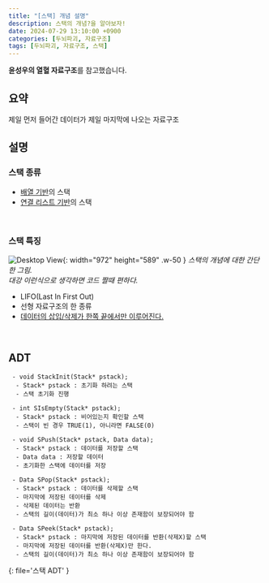 ```yaml
---
title: "[스택] 개념 설명"
description: 스택의 개념?을 알아보자!
date: 2024-07-29 13:10:00 +0900
categories: [두뇌파괴, 자료구조]
tags: [두뇌파괴, 자료구조, 스택]
---
```


**윤성우의 열혈 자료구조**를 참고했습니다.

## 요약
제일 먼저 들어간 데이터가 제일 마지막에 나오는 자료구조
<br>


## 설명

### 스택 종류
 - <ins>배열 기반</ins>의 스택
 - <ins>연결 리스트 기반</ins>의 스택
<br>

### 스택 특징
![Desktop View](https://lh3.googleusercontent.com/pw/AP1GczNAiDbxFtHl6GADGjIQ7-tEJ_lwBsmv0a-hId4MN6SBifcw9WugVnAEJC3s6dXza5oYFqeWzxcOD-zImb2ZGT69uH-Gb2dU2UBWKRCZ8UxOk1Evqvc=w2400){: width="972" height="589" .w-50 }
_스택의 개념에 대한 간단한 그림.<br>대강 이런식으로 생각하면 코드 짤때 편하다._

- LIFO(Last In First Out)
- 선형 자료구조의 한 종류
- <ins>데이터의 삽입/삭제가 한쪽 끝에서만 이루어진다.</ins>
 <br>


## ADT
```
 - void StackInit(Stack* pstack);
  - Stack* pstack : 초기화 하려는 스택
  - 스택 초기화 진행

 - int SIsEmpty(Stack* pstack);
  - Stack* pstack : 비어있는지 확인할 스택
  - 스택이 빈 경우 TRUE(1), 아니라면 FALSE(0)

 - void SPush(Stack* pstack, Data data);
  - Stack* pstack : 데이터를 저장할 스택
  - Data data : 저장할 데이터
  - 초기화한 스택에 데이터를 저장

 - Data SPop(Stack* pstack);
  - Stack* pstack : 데이터를 삭제할 스택
  - 마지막에 저장된 데이터를 삭제
  - 삭제된 데이터는 반환
  - 스택의 길이(데이터)가 최소 하나 이상 존재함이 보장되어야 함

 - Data SPeek(Stack* pstack);
  - Stack* pstack : 마지막에 저장된 데이터를 반환(삭제X)할 스택
  - 마지막에 저장된 데이터를 반환(삭제X)만 한다.
  - 스택의 길이(데이터)가 최소 하나 이상 존재함이 보장되어야 함
```
{: file='스택 ADT' }

